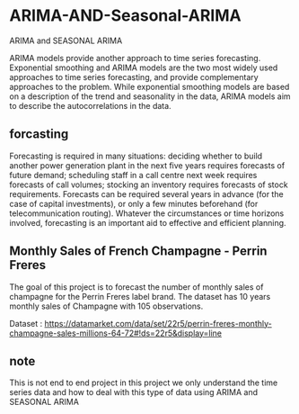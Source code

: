 # ARIMA-AND-Seasonal-ARIMA
ARIMA and SEASONAL ARIMA

ARIMA models provide another approach to time series forecasting. Exponential smoothing and ARIMA models are the two most widely used approaches to time series forecasting, and provide complementary approaches to the problem. While exponential smoothing models are based on a description of the trend and seasonality in the data, ARIMA models aim to describe the autocorrelations in the data.

## forcasting

Forecasting is required in many situations: deciding whether to build another power generation plant in the next five years requires forecasts of future demand; scheduling staff in a call centre next week requires forecasts of call volumes; stocking an inventory requires forecasts of stock requirements. Forecasts can be required several years in advance (for the case of capital investments), or only a few minutes beforehand (for telecommunication routing). Whatever the circumstances or time horizons involved, forecasting is an important aid to effective and efficient planning.

## Monthly Sales of French Champagne - Perrin Freres

The goal of this project is to forecast the number of monthly sales of champagne for the Perrin Freres label brand. The dataset has 10 years monthly sales of Champagne with 105 observations.

Dataset : https://datamarket.com/data/set/22r5/perrin-freres-monthly-champagne-sales-millions-64-72#!ds=22r5&display=line

## note 
This is not end to end project in this project we only understand the time series data and how to deal with this type of data using ARIMA and SEASONAL ARIMA

